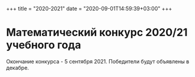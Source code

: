 +++
title = "2020-2021"
date = "2020-09-01T14:59:39+03:00"
+++
# Математический конкурс 2020/21 учебного года

Окончание конкурса - 5 сентября 2021. Победители будут объявлены в декабре.